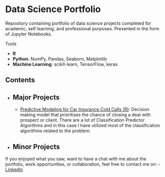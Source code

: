 # Data Science Portfolio
Repository containing portfolio of data science projects completed for academic, self learning, and professional purposes. Presented in the form of Jupyter Notebooks.

Tools
  - **R**
  - **Python**: NumPy, Pandas, Seaborn, Matplotlib
  - **Machine Learning**: scikit-learn, TensorFlow, keras
  
  ## Contents
- ## Major Projects
     - [Predictive Modeling for Car Insurance Cold Calls (R)](https://github.com/jagerian/Data_Science_Portfolio/blob/master/Predictive%20Modeling%20for%20Car%20Insurance%20Cold%20Calls/Predictive%20Modeling%20for%20Car%20Insurance%20Cold%20Calls_10Jan2018.ipynb): Decision making model that prioritises the chance of closing a deal with prospect or client. There are a lot of Classification Predictor Algorithms and in this case I have utilized most of the classification algorithms related to the problem.


     
- ## Minor Projects
      
If you enjoyed what you saw, want to have a chat with me about the portfolio, work opportunities, or collaboration, feel free to contact me on:
    - [LinkedIn](https://www.linkedin.com/in/jayden-ku-58180699/)
  

